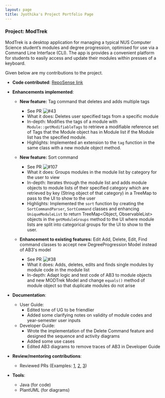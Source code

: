 ```yaml
---
layout: page
title: Jyothika's Project Portfolio Page
---
```


### Project: ModTrek

ModTrek is a desktop application for managing a typical NUS Computer Science student’s modules and degree progression, optimised for use via a Command Line Interface (CLI).
The app is provides a convenient platform for students to easily access and update their modules within presses of a keyboard.

Given below are my contributions to the project.

* **Code contributed**: [RepoSense link](https://nus-cs2103-ay2223s2.github.io/tp-dashboard/?search=cjyothika&breakdown=true)

* **Enhancements implemented**:

    * **New feature:** Tag command that deletes and adds multiple tags
        * See PR ![#43](https://github.com/AY2223S2-CS2103T-T13-1/tp/pull/43)
        * What it does: Deletes user specified tags from a specific module
        * In-depth: Modifies the tags of a module with `Module::getModifiableTags` to retrieve a modifiable reference set of Tags that the Module object has in Module list if the Module list has the specified module.
        * Highlights: Implemented an extension to the `tag` function in the same class with a new module object method.

    * **New feature:** Sort command 
        * See PR ![#107](https://github.com/AY2223S2-CS2103T-T13-1/tp/pull/107)
        * What it does: Groups modules in the module list by category for the user to view
        * In-depth: Iterates through the module list and adds module objects to module lists of their specified category which are retrieved by key (String object of that category) in a TreeMap to pass to the UI to show to the user
        * Highlights: Implemented the `sort` function by creating the `SortCommandParser`, `SortCommand` classes and enhancing `UniqueModuleList` to return TreeMap<Object, ObservableList<Module>> objects in the `getModuleGroups` method to the UI where module lists are split into categorical groups for the UI to show to the user.
        
    * **Enhancement to existing features:** Edit Add, Delete, Edit, Find command classes to accept new DegreeProgression Model instead of AB3's model
        * See PR ![#38](https://github.com/AY2223S2-CS2103T-T13-1/tp/pull/38) 
        * What it does: Adds, deletes, edits and finds single modules by module code in the module list
        * In-depth: Adapt logic and test code of AB3 to module objects and new MODTrek Model and change `equals()` method of module object so that duplicate modules do not arise

* **Documentation**:
    * User Guide:
        * Edited tone of UG to be friendlier
        * Added some clarifying notes on validity of module codes and year-semester user inputs
    * Developer Guide:
        * Wrote the implementation of the Delete Command feature and designed the sequence and activity diagrams
        * Added some use cases
        * Edited AB3 diagrams to remove traces of AB3 in Developer Guide

* **Review/mentoring contributions**:
   * Reviewed PRs (Examples: [1](https://github.com/AY2223S2-CS2103T-T13-1/tp/pull/192), [2](https://github.com/AY2223S2-CS2103T-T13-1/tp/pull/195), [3](https://github.com/AY2223S2-CS2103T-T13-1/tp/pull/84))

* **Tools**:
    * Java (for code)
    * PlantUML (for diagrams)
